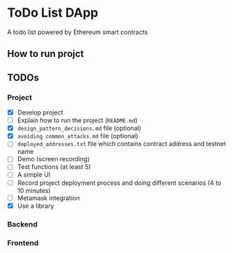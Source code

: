 # ToDo List DApp
A todo list powered by Ethereum smart contracts

## How to run projct


## TODOs

### Project
- [x] Develop project
- [ ] Explain how to run the project (`README.md`)
- [x] `design_pattern_decisions.md` file (optional)
- [x] `avoiding_common_attacks.md` file (optional)
- [ ] `deployed_addresses.txt` file which contains contract address and testnet name
- [ ] Demo (screen recording)
- [ ] Test functions (at least 5)
- [ ] A simple UI
- [ ] Record project deployment process and doing different scenarios (4 to 10 minutes)
- [ ] Metamask integration
- [x] Use a library

### Backend


### Frontend
